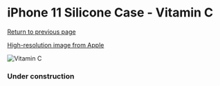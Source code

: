 # iPhone 11 Silicone Case - Vitamin C

[Return to previous page](/iphone_xr)

[High-resolution image from Apple](https://store.storeimages.cdn-apple.com/8756/as-images.apple.com/is/MY192?wid=4500&hei=4500&fmt=png)

<div style="width: 384px"><img src="/everysource/MY192.png" alt="Vitamin C"></div>

### Under construction
